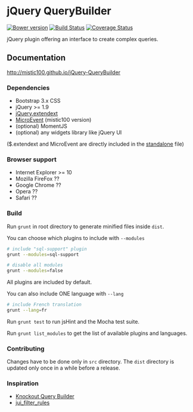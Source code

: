 # jQuery QueryBuilder

[![Bower version](https://badge.fury.io/bo/jQuery-QueryBuilder.svg)](http://badge.fury.io/bo/jQuery-QueryBuilder)
[![Build Status](https://travis-ci.org/mistic100/jQuery-QueryBuilder.svg?branch=master)](https://travis-ci.org/mistic100/jQuery-QueryBuilder)
[![Coverage Status](https://coveralls.io/repos/mistic100/jQuery-QueryBuilder/badge.svg)](https://coveralls.io/r/mistic100/jQuery-QueryBuilder)

jQuery plugin offering an interface to create complex queries.

## Documentation
http://mistic100.github.io/jQuery-QueryBuilder

### Dependencies
 * Bootstrap 3.x CSS
 * jQuery >= 1.9
 * [jQuery.extendext](https://github.com/mistic100/jQuery.extendext)
 * [MicroEvent](https://github.com/mistic100/microevent.js) (mistic100 version)
 * (optional) MomentJS
 * (optional) any widgets library like jQuery UI

($.extendext and MicroEvent are directly included in the [standalone](https://github.com/mistic100/jQuery-QueryBuilder/blob/master/dist/query-builder.standalone.js) file)

### Browser support
 * Internet Explorer >= 10
 * Mozilla FireFox ??
 * Google Chrome ??
 * Opera ??
 * Safari ??

### Build
Run `grunt` in root directory to generate minified files inside `dist`.

You can choose which plugins to include with `--modules`
```bash
# include "sql-support" plugin
grunt --modules=sql-support

# disable all modules
grunt --modules=false
```
All plugins are included by default.

You can also include ONE language with `--lang`
```bash
# include French translation
grunt --lang=fr
```

Run `grunt test` to run jsHint and the Mocha test suite.

Run `grunt list_modules` to get the list of available plugins and languages.

### Contributing
Changes have to be done only in `src` directory. The `dist` directory is updated only once in a while before a release.


### Inspiration
 * [Knockout Query Builder](http://kindohm.com/posts/2013/09/25/knockout-query-builder/)
 * [jui_filter_rules](http://www.pontikis.net/labs/jui_filter_rules/)
